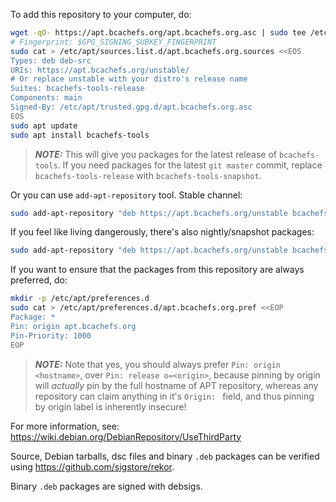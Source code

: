 To add this repository to your computer, do:
```bash
wget -qO- https://apt.bcachefs.org/apt.bcachefs.org.asc | sudo tee /etc/apt/trusted.gpg.d/apt.bcachefs.org.asc
# Fingerprint: $GPG_SIGNING_SUBKEY_FINGERPRINT
sudo cat > /etc/apt/sources.list.d/apt.bcachefs.org.sources <<EOS
Types: deb deb-src
URIs: https://apt.bcachefs.org/unstable/
# Or replace unstable with your distro's release name
Suites: bcachefs-tools-release
Components: main
Signed-By: /etc/apt/trusted.gpg.d/apt.bcachefs.org.asc
EOS
sudo apt update
sudo apt install bcachefs-tools
```

> **_NOTE:_**
This will give you packages for the latest release of `bcachefs-tools`.
If you need packages for the latest `git master` commit,
replace `bcachefs-tools-release` with `bcachefs-tools-snapshot`.

Or you can use `add-apt-repository` tool. Stable channel:
```bash
sudo add-apt-repository "deb https://apt.bcachefs.org/unstable bcachefs-tools-release main"
```

If you feel like living dangerously, there's also nightly/snapshot packages:
```bash
sudo add-apt-repository "deb https://apt.bcachefs.org/unstable bcachefs-tools-snapshot main"
```

If you want to ensure that the packages from this repository are always preferred, do:
```bash
mkdir -p /etc/apt/preferences.d
sudo cat > /etc/apt/preferences.d/apt.bcachefs.org.pref <<EOP
Package: *
Pin: origin apt.bcachefs.org
Pin-Priority: 1000
EOP
```

> **_NOTE:_**
Note that yes, you should always prefer `Pin: origin <hostname>`,
over `Pin: release o=<origin>`, because pinning by origin
will *actually* pin by the full hostname of APT repository,
whereas any repository can claim anything in it's `Origin: ` field,
and thus pinning by origin label is inherently insecure!


For more information, see:
https://wiki.debian.org/DebianRepository/UseThirdParty

Source, Debian tarballs, dsc files and binary `.deb` packages can be verified using https://github.com/sigstore/rekor.

Binary `.deb` packages are signed with debsigs.
